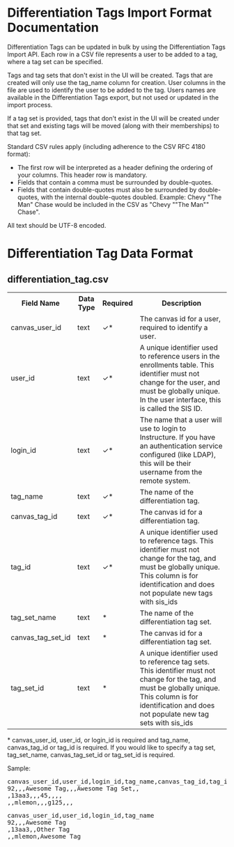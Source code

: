 Differentiation Tags Import Format Documentation
================================================

Differentiation Tags can be updated in bulk by using the Differentiation Tags Import API. Each row
in a CSV file represents a user to be added to a tag, where a tag set can be specified.

Tags and tag sets that don't exist in the UI will be created. Tags that are created will only use the
tag_name column for creation. User columns in the file are used to identify the user to be
added to the tag. Users names are available in the Differentiation Tags export, but not used or
updated in the import process.

If a tag set is provided, tags that don't exist in the UI will be created under that set and existing
tags will be moved (along with their memberships) to that tag set.

Standard CSV rules apply (including adherence to the CSV RFC 4180 format):

* The first row will be interpreted as a header defining the ordering of your columns. This
header row is mandatory.
* Fields that contain a comma must be surrounded by double-quotes.
* Fields that contain double-quotes must also be surrounded by double-quotes, with the
internal double-quotes doubled. Example: Chevy "The Man" Chase would be included in
the CSV as "Chevy ""The Man"" Chase".

All text should be UTF-8 encoded.

Differentiation Tag Data Format
===============================

differentiation_tag.csv
------------------------

<table class="sis_csv">
<tr>
<th>Field Name</th>
<th>Data Type</th>
<th>Required</th>
<th>Description</th>
</tr>
<tr>
<td>canvas_user_id</td>
<td>text</td>
<td>✓&#42;</td>
<td>The canvas id for a user, required to identify a user.</td>
</tr>
<tr>
<td>user_id</td>
<td>text</td>
<td>✓&#42;</td>
<td>A unique identifier used to reference users in the enrollments table.
This identifier must not change for the user, and must be globally unique. In the user interface,
 this is called the SIS ID.</td>
</tr>
<tr>
<td>login_id</td>
<td>text</td>
<td>✓&#42;</td>
<td>The name that a user will use to
login to Instructure. If you have an authentication service configured (like
LDAP), this will be their username from the remote system.</td>
</tr>
<tr>
<td>tag_name</td>
<td>text</td>
<td>✓&#42;</td>
<td>The name of the differentiation tag.</td>
</tr>
<tr>
<td>canvas_tag_id</td>
<td>text</td>
<td>✓&#42;</td>
<td>The canvas id for a differentiation tag.</td>
</tr>
<tr>
<td>tag_id</td>
<td>text</td>
<td>✓&#42;</td>
<td>A unique identifier used to reference tags.
This identifier must not change for the tag, and must be globally unique.
This column is for identification and does not populate new tags with sis_ids</td>
</tr>
<tr>
<td>tag_set_name</td>
<td>text</td>
<td>&#42;</td>
<td>The name of the differentiation tag set.</td>
</tr>
<tr>
<td>canvas_tag_set_id</td>
<td>text</td>
<td>&#42;</td>
<td>The canvas id for a differentiation tag set.</td>
</tr>
<tr>
<td>tag_set_id</td>
<td>text</td>
<td>&#42;</td>
<td>A unique identifier used to reference tag sets.
This identifier must not change for the tag, and must be globally unique.
This column is for identification and does not populate new tag sets with sis_ids</td>
</tr>
</table>

&#42; canvas_user_id, user_id, or login_id is required and tag_name,
canvas_tag_id or tag_id is required. If you would like to specify a tag set,
tag_set_name, canvas_tag_set_id or tag_set_id is required.

Sample:
<pre>
canvas_user_id,user_id,login_id,tag_name,canvas_tag_id,tag_id,tag_set_name,canvas_tag_set_id,tag_set_id
92,,,Awesome Tag,,,Awesome Tag Set,,
,13aa3,,,45,,,,
,,mlemon,,,g125,,,
</pre>

<pre>
canvas_user_id,user_id,login_id,tag_name
92,,,Awesome Tag
,13aa3,,Other Tag
,,mlemon,Awesome Tag
</pre>
